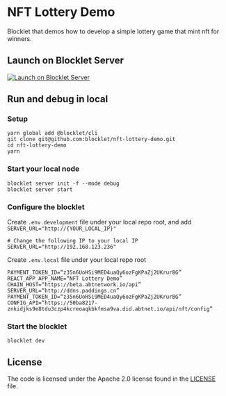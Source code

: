 # NFT Lottery Demo

Blocklet that demos how to develop a simple lottery game that mint nft for winners.

## Launch on Blocklet Server

[![Launch on Blocklet Server](https://assets.arcblock.io/icons/launch_on_blocklet_server.svg)](https://install.arcblock.io/?action=blocklet-install&meta_url=https%3A%2F%2Fgithub.com%2Fblocklet%2Fnft-lottery-demo%2Freleases%2Fdownload%2Fv1.0.5%2Fblocklet.json)

## Run and debug in local

### Setup

```shell
yarn global add @blocklet/cli
git clone git@github.com:blocklet/nft-lottery-demo.git
cd nft-lottery-demo
yarn
```

### Start your local node

```shell
blocklet server init -f --mode debug
blocklet server start
```

### Configure the blocklet

Create `.env.development` file under your local repo root, and add `SERVER_URL="http://{YOUR_LOCAL_IP}"`

```shell
# Change the following IP to your local IP
SERVER_URL="http://192.168.123.236"
```

Create `.env.local` file under your local repo root

```shell
PAYMENT_TOKEN_ID=“z35n6UoHSi9MED4uaQy6ozFgKPaZj2UKrurBG”
REACT_APP_APP_NAME=“NFT Lottery Demo”
CHAIN_HOST=“https://beta.abtnetwork.io/api”
SERVER_URL=“http://ddns.paddings.cn”
PAYMENT_TOKEN_ID=“z35n6UoHSi9MED4uaQy6ozFgKPaZj2UKrurBG”
CONFIG_API=“https://50ba8217-znkidjks9e8tdu3czp4kcreoaqkbkfmsa9va.did.abtnet.io/api/nft/config”
```

### Start the blocklet

```shell
blocklet dev
```

## License

The code is licensed under the Apache 2.0 license found in the
[LICENSE](LICENSE) file.

